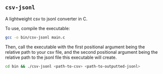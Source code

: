 ## `csv-jsonl`
A lightweight csv to jsonl converter in C. 

To use, compile the executable:

```bash
gcc -o bin/csv-jsonl main.c
```

Then, call the executable with the first positional argument being
the relative path to your csv file, and the second
positional argument being the relative path to the
jsonl file this executable will create.

```bash
cd bin && ./csv-jsonl <path-to-csv> <path-to-outputted-jsonl>
```